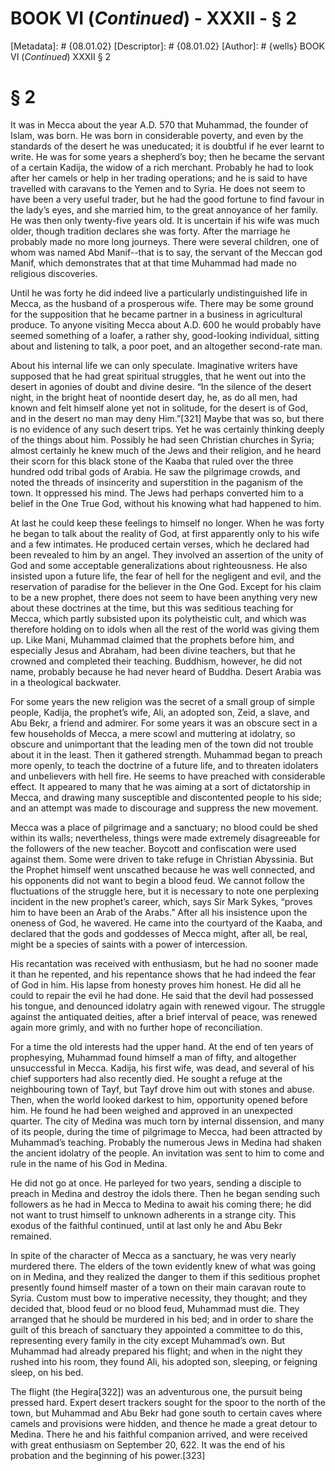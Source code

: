 # BOOK VI (_Continued_) - XXXII - § 2
[Metadata]: # {08.01.02}
[Descriptor]: # {08.01.02}
[Author]: # {wells}
BOOK VI (_Continued_)
XXXII
§ 2
# § 2
It was in Mecca about the year A.D. 570 that Muhammad, the founder of Islam,
was born. He was born in considerable poverty, and even by the standards of the
desert he was uneducated; it is doubtful if he ever learnt to write. He was for
some years a shepherd’s boy; then he became the servant of a certain Kadija,
the widow of a rich merchant. Probably he had to look after her camels or help
in her trading operations; and he is said to have travelled with caravans to
the Yemen and to Syria. He does not seem to have been a very useful trader, but
he had the good fortune to find favour in the lady’s eyes, and she married him,
to the great annoyance of her family. He was then only twenty-five years old.
It is uncertain if his wife was much older, though tradition declares she was
forty. After the marriage he probably made no more long journeys. There were
several children, one of whom was named Abd Manif--that is to say, the servant
of the Meccan god Manif, which demonstrates that at that time Muhammad had made
no religious discoveries.

Until he was forty he did indeed live a particularly undistinguished life in
Mecca, as the husband of a prosperous wife. There may be some ground for the
supposition that he became partner in a business in agricultural produce. To
anyone visiting Mecca about A.D. 600 he would probably have seemed something of
a loafer, a rather shy, good-looking individual, sitting about and listening to
talk, a poor poet, and an altogether second-rate man.

About his internal life we can only speculate. Imaginative writers have
supposed that he had great spiritual struggles, that he went out into the
desert in agonies of doubt and divine desire. “In the silence of the desert
night, in the bright heat of noontide desert day, he, as do all men, had known
and felt himself alone yet not in solitude, for the desert is of God, and in
the desert no man may deny Him.”[321] Maybe that was so, but there is no
evidence of any such desert trips. Yet he was certainly thinking deeply of the
things about him. Possibly he had seen Christian churches in Syria; almost
certainly he knew much of the Jews and their religion, and he heard their scorn
for this black stone of the Kaaba that ruled over the three hundred odd tribal
gods of Arabia. He saw the pilgrimage crowds, and noted the threads of
insincerity and superstition in the paganism of the town. It oppressed his
mind. The Jews had perhaps converted him to a belief in the One True God,
without his knowing what had happened to him.

At last he could keep these feelings to himself no longer. When he was forty he
began to talk about the reality of God, at first apparently only to his wife
and a few intimates. He produced certain verses, which he declared had been
revealed to him by an angel. They involved an assertion of the unity of God and
some acceptable generalizations about righteousness. He also insisted upon a
future life, the fear of hell for the negligent and evil, and the reservation
of paradise for the believer in the One God. Except for his claim to be a new
prophet, there does not seem to have been anything very new about these
doctrines at the time, but this was seditious teaching for Mecca, which partly
subsisted upon its polytheistic cult, and which was therefore holding on to
idols when all the rest of the world was giving them up. Like Mani, Muhammad
claimed that the prophets before him, and especially Jesus and Abraham, had
been divine teachers, but that he crowned and completed their teaching.
Buddhism, however, he did not name, probably because he had never heard of
Buddha. Desert Arabia was in a theological backwater.

For some years the new religion was the secret of a small group of simple
people, Kadija, the prophet’s wife, Ali, an adopted son, Zeid, a slave, and Abu
Bekr, a friend and admirer. For some years it was an obscure sect in a few
households of Mecca, a mere scowl and muttering at idolatry, so obscure and
unimportant that the leading men of the town did not trouble about it in the
least. Then it gathered strength. Muhammad began to preach more openly, to
teach the doctrine of a future life, and to threaten idolaters and unbelievers
with hell fire. He seems to have preached with considerable effect. It appeared
to many that he was aiming at a sort of dictatorship in Mecca, and drawing many
susceptible and discontented people to his side; and an attempt was made to
discourage and suppress the new movement.

Mecca was a place of pilgrimage and a sanctuary; no blood could be shed within
its walls; nevertheless, things were made extremely disagreeable for the
followers of the new teacher. Boycott and confiscation were used against them.
Some were driven to take refuge in Christian Abyssinia. But the Prophet himself
went unscathed because he was well connected, and his opponents did not want to
begin a blood feud. We cannot follow the fluctuations of the struggle here, but
it is necessary to note one perplexing incident in the new prophet’s career,
which, says Sir Mark Sykes, “proves him to have been an Arab of the Arabs.”
After all his insistence upon the oneness of God, he wavered. He came into the
courtyard of the Kaaba, and declared that the gods and goddesses of Mecca
might, after all, be real, might be a species of saints with a power of
intercession.

His recantation was received with enthusiasm, but he had no sooner made it than
he repented, and his repentance shows that he had indeed the fear of God in
him. His lapse from honesty proves him honest. He did all he could to repair
the evil he had done. He said that the devil had possessed his tongue, and
denounced idolatry again with renewed vigour. The struggle against the
antiquated deities, after a brief interval of peace, was renewed again more
grimly, and with no further hope of reconciliation.

For a time the old interests had the upper hand. At the end of ten years of
prophesying, Muhammad found himself a man of fifty, and altogether unsuccessful
in Mecca. Kadija, his first wife, was dead, and several of his chief supporters
had also recently died. He sought a refuge at the neighbouring town of Tayf,
but Tayf drove him out with stones and abuse. Then, when the world looked
darkest to him, opportunity opened before him. He found he had been weighed and
approved in an unexpected quarter. The city of Medina was much torn by internal
dissension, and many of its people, during the time of pilgrimage to Mecca, had
been attracted by Muhammad’s teaching. Probably the numerous Jews in Medina had
shaken the ancient idolatry of the people. An invitation was sent to him to
come and rule in the name of his God in Medina.

He did not go at once. He parleyed for two years, sending a disciple to preach
in Medina and destroy the idols there. Then he began sending such followers as
he had in Mecca to Medina to await his coming there; he did not want to trust
himself to unknown adherents in a strange city. This exodus of the faithful
continued, until at last only he and Abu Bekr remained.

In spite of the character of Mecca as a sanctuary, he was very nearly murdered
there. The elders of the town evidently knew of what was going on in Medina,
and they realized the danger to them if this seditious prophet presently found
himself master of a town on their main caravan route to Syria. Custom must bow
to imperative necessity, they thought; and they decided that, blood feud or no
blood feud, Muhammad must die. They arranged that he should be murdered in his
bed; and in order to share the guilt of this breach of sanctuary they appointed
a committee to do this, representing every family in the city except Muhammad’s
own. But Muhammad had already prepared his flight; and when in the night they
rushed into his room, they found Ali, his adopted son, sleeping, or feigning
sleep, on his bed.

The flight (the Hegira[322]) was an adventurous one, the pursuit being pressed
hard. Expert desert trackers sought for the spoor to the north of the town, but
Muhammad and Abu Bekr had gone south to certain caves where camels and
provisions were hidden, and thence he made a great detour to Medina. There he
and his faithful companion arrived, and were received with great enthusiasm on
September 20, 622. It was the end of his probation and the beginning of his
power.[323]

